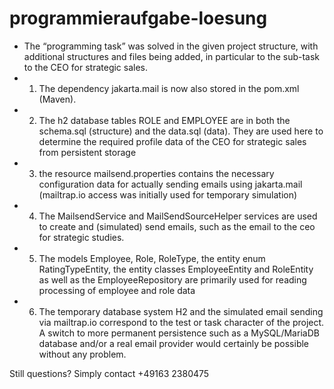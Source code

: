 # programmieraufgabe-loesung

* The “programming task” was solved in the given project structure, with additional structures and files being added, in particular to the sub-task to the CEO for strategic sales.
* 1. The dependency jakarta.mail is now also stored in the pom.xml (Maven). 
* 2. The h2 database tables ROLE and EMPLOYEE are in both the schema.sql (structure) and the data.sql (data). They are used here to determine the required profile data of the CEO for strategic sales from persistent storage
* 3. the resource mailsend.properties contains the necessary configuration data for actually sending emails using jakarta.mail (mailtrap.io access was initially used for temporary simulation)
* 4. The MailsendService and MailSendSourceHelper services are used to create and (simulated) send emails, such as the email to the ceo for strategic studies.
* 5. The models Employee, Role, RoleType, the entity enum RatingTypeEntity, the entity classes EmployeeEntity and RoleEntity as well as the EmployeeRepository are primarily used for reading processing of employee and role data
* 6. The temporary database system H2 and the simulated email sending via mailtrap.io correspond to the test or task character of the project. A switch to more permanent persistence such as a MySQL/MariaDB database and/or a real email provider would certainly be possible without any problem.
 
 Still questions? Simply contact +49163 2380475

